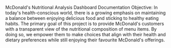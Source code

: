  McDonald's Nutritional Analysis Dashboard Documentation
Objective: 
In today's health-conscious world, there is a growing emphasis on maintaining a balance between enjoying delicious food and sticking to healthy eating habits. The primary goal of this project is to provide McDonald's customers with a transparent view of the nutritional composition of menu items. By doing so, we empower them to make choices that align with their health and dietary preferences while still enjoying their favourite McDonald's offerings.


